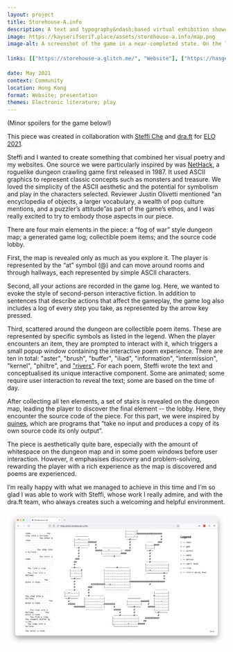 ```yaml
---
layout: project
title: Storehouse-A.info
description: A text and typography&ndash;based virtual exhibition showcasing interactive visual poetry.
image: https://kayserifserif.place/assets/storehouse-a.info/map.png
image-alt: A screenshot of the game in a near-completed state. On the left, the game log; in the middle, the dungeon map; on the right, a legend of symbols.

links: [["https://storehouse-a.glitch.me/", "Website"], ["https://hasgeek.com/ajaibghar/freefall-future-text/", "Exhibition"]]

date: May 2021
context: Community
location: Hong Kong
format: Website; presentation
themes: Electronic literature; play
---
```


(Minor spoilers for the game below!)

This piece was created in collaboration with [Steffi Che](https://steffiche.com) and [dra.ft](https://dra-ft.site/) for [ELO 2021](https://eliterature.org/elo2021/).

Steffi and I wanted to create something that combined her visual poetry and my websites. One source we were particularly inspired by was [NetHack](https://en.wikipedia.org/wiki/NetHack), a roguelike dungeon crawling game first released in 1987. It used ASCII graphics to represent classic concepts such as monsters and treasure. We loved the simplicity of the ASCII aesthetic and the potential for symbolism and play in the characters selected. Reviewer Justin Olivetti mentioned “an encyclopedia of objects, a larger vocabulary, a wealth of pop culture mentions, and a puzzler’s attitude”as part of the game’s ethos, and I was really excited to try to embody those aspects in our piece.

There are four main elements in the piece: a “fog of war” style dungeon map; a generated game log; collectible poem items; and the source code lobby.

First, the map is revealed only as much as you explore it. The player is represented by the “at” symbol (@) and can move around rooms and through hallways, each represented by simple ASCII characters.

Second, all your actions are recorded in the game log. Here, we wanted to evoke the style of second-person interactive fiction. In addition to sentences that describe actions that affect the gameplay, the game log also includes a log of every step you take, as represented by the arrow key pressed.

Third, scattered around the dungeon are collectible poem items. These are represented by specific symbols as listed in the legend. When the player encounters an item, they are prompted to interact with it, which triggers a small popup window containing the interactive poem experience. There are ten in total: "aster", "brush", "buffer", "iliad", "information", "intermission", "kernel", "philtre", and <a href="/work/rivers/">"rivers"</a>. For each poem, Steffi wrote the text and conceptualised its unique interactive component. Some are animated; some require user interaction to reveal the text; some are based on the time of day.

After collecting all ten elements, a set of stairs is revealed on the dungeon map, leading the player to discover the final element&nbsp;--&nbsp;the lobby. Here, they encounter the source code of the piece. For this part, we were inspired by [quines](https://en.wikipedia.org/wiki/Quine_(computing)), which are programs that “take no input and produces a copy of its own source code its only output”.

The piece is aesthetically quite bare, especially with the amount of whitespace on the dungeon map and in some poem windows before user interaction. However, it emphasises discovery and problem-solving, rewarding the player with a rich experience as the map is discovered and poems are experienced.

I’m really happy with what we managed to achieve in this time and I’m so glad I was able to work with Steffi, whose work I really admire, and with the dra.ft team, who always creates such a welcoming and helpful environment.

<div class="gallery">
  <img src="/assets/storehouse-a.info/map.png" alt="A screenshot of the game in a near-completed state. On the left, the game log; in the middle, the dungeon map; on the right, a legend of symbols.">
</div>